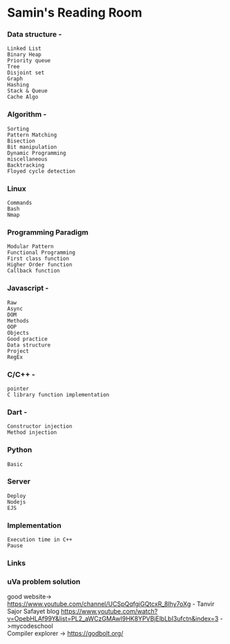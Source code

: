 # Samin's Reading Room  


### Data structure -
    Linked List
    Binary Heap
    Priority queue
    Tree
    Disjoint set
    Graph
    Hashing
    Stack & Queue
    Cache Algo
    
    
    
### Algorithm -
    Sorting
    Pattern Matching
    Bisection
    Bit manipulation 
    Dynamic Programming
    miscellaneous
    Backtracking
    Floyed cycle detection
    
    
### Linux
    Commands
    Bash
    Nmap  
    
### Programming Paradigm  
    Modular Pattern
    Functional Programming
    First class function
    Higher Order function
    Callback function

### Javascript -  
    Raw
    Async
    DOM
    Methods
    OOP
    Objects
    Good practice
    Data structure
    Project
    RegEx

### C/C++ -
    pointer
    C library function implementation
    
    
### Dart -
    Constructor injection
    Method injection

### Python
    Basic  
    
    
### Server
    Deploy
    Nodejs
    EJS
    
    

### Implementation
    Execution time in C++
    Pause

### Links
    
### uVa problem solution 


good website->
https://www.youtube.com/channel/UCSpQqfgiGQtcxR_8Ihy7oXg - Tanvir Sajor
Safayet blog
https://www.youtube.com/watch?v=OpebHLAf99Y&list=PL2_aWCzGMAwI9HK8YPVBjElbLbI3ufctn&index=3 ->mycodeschool  
Compiler explorer -> https://godbolt.org/  
